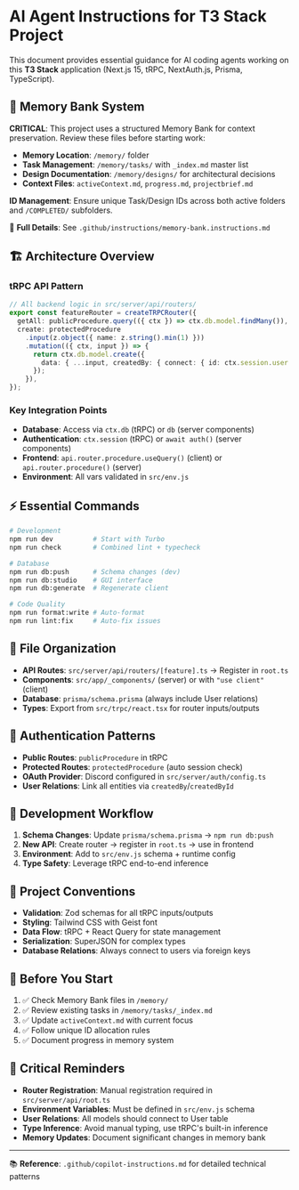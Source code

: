 # AI Agent Instructions for T3 Stack Project

This document provides essential guidance for AI coding agents working on this **T3 Stack** application (Next.js 15, tRPC, NextAuth.js, Prisma, TypeScript).

## 🧠 Memory Bank System

**CRITICAL**: This project uses a structured Memory Bank for context preservation. Review these files before starting work:

- **Memory Location**: `/memory/` folder
- **Task Management**: `/memory/tasks/` with `_index.md` master list
- **Design Documentation**: `/memory/designs/` for architectural decisions
- **Context Files**: `activeContext.md`, `progress.md`, `projectbrief.md`

**ID Management**: Ensure unique Task/Design IDs across both active folders and `/COMPLETED/` subfolders.

📖 **Full Details**: See `.github/instructions/memory-bank.instructions.md`

## 🏗️ Architecture Overview

### tRPC API Pattern

```typescript
// All backend logic in src/server/api/routers/
export const featureRouter = createTRPCRouter({
  getAll: publicProcedure.query(({ ctx }) => ctx.db.model.findMany()),
  create: protectedProcedure
    .input(z.object({ name: z.string().min(1) }))
    .mutation(({ ctx, input }) => {
      return ctx.db.model.create({
        data: { ...input, createdBy: { connect: { id: ctx.session.user.id } } },
      });
    }),
});
```

### Key Integration Points

- **Database**: Access via `ctx.db` (tRPC) or `db` (server components)
- **Authentication**: `ctx.session` (tRPC) or `await auth()` (server components)
- **Frontend**: `api.router.procedure.useQuery()` (client) or `api.router.procedure()` (server)
- **Environment**: All vars validated in `src/env.js`

## ⚡ Essential Commands

```bash
# Development
npm run dev          # Start with Turbo
npm run check        # Combined lint + typecheck

# Database
npm run db:push      # Schema changes (dev)
npm run db:studio    # GUI interface
npm run db:generate  # Regenerate client

# Code Quality
npm run format:write # Auto-format
npm run lint:fix     # Auto-fix issues
```

## 📁 File Organization

- **API Routes**: `src/server/api/routers/[feature].ts` → Register in `root.ts`
- **Components**: `src/app/_components/` (server) or with `"use client"` (client)
- **Database**: `prisma/schema.prisma` (always include User relations)
- **Types**: Export from `src/trpc/react.tsx` for router inputs/outputs

## 🔐 Authentication Patterns

- **Public Routes**: `publicProcedure` in tRPC
- **Protected Routes**: `protectedProcedure` (auto session check)
- **OAuth Provider**: Discord configured in `src/server/auth/config.ts`
- **User Relations**: Link all entities via `createdBy`/`createdById`

## 🔄 Development Workflow

1. **Schema Changes**: Update `prisma/schema.prisma` → `npm run db:push`
2. **New API**: Create router → register in `root.ts` → use in frontend
3. **Environment**: Add to `src/env.js` schema + runtime config
4. **Type Safety**: Leverage tRPC end-to-end inference

## 🎯 Project Conventions

- **Validation**: Zod schemas for all tRPC inputs/outputs
- **Styling**: Tailwind CSS with Geist font
- **Data Flow**: tRPC + React Query for state management
- **Serialization**: SuperJSON for complex types
- **Database Relations**: Always connect to users via foreign keys

## 📝 Before You Start

1. ✅ Check Memory Bank files in `/memory/`
2. ✅ Review existing tasks in `/memory/tasks/_index.md`
3. ✅ Update `activeContext.md` with current focus
4. ✅ Follow unique ID allocation rules
5. ✅ Document progress in memory system

## 🚨 Critical Reminders

- **Router Registration**: Manual registration required in `src/server/api/root.ts`
- **Environment Variables**: Must be defined in `src/env.js` schema
- **User Relations**: All models should connect to User table
- **Type Inference**: Avoid manual typing, use tRPC's built-in inference
- **Memory Updates**: Document significant changes in memory bank

---

📚 **Reference**: `.github/copilot-instructions.md` for detailed technical patterns
